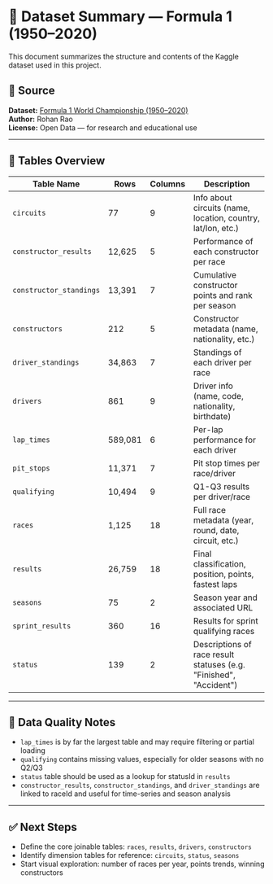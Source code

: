 # 🧾 Dataset Summary — Formula 1 (1950–2020)

This document summarizes the structure and contents of the Kaggle dataset used in this project.

## 📁 Source

**Dataset:** [Formula 1 World Championship (1950–2020)](https://www.kaggle.com/datasets/rohanrao/formula-1-world-championship-1950-2020)  
**Author:** Rohan Rao  
**License:** Open Data — for research and educational use

---

## 📂 Tables Overview

| Table Name           | Rows    | Columns | Description |
|----------------------|---------|---------|-------------|
| `circuits`           | 77      | 9       | Info about circuits (name, location, country, lat/lon, etc.) |
| `constructor_results`| 12,625  | 5       | Performance of each constructor per race |
| `constructor_standings`| 13,391 | 7      | Cumulative constructor points and rank per season |
| `constructors`       | 212     | 5       | Constructor metadata (name, nationality, etc.) |
| `driver_standings`   | 34,863  | 7       | Standings of each driver per race |
| `drivers`            | 861     | 9       | Driver info (name, code, nationality, birthdate) |
| `lap_times`          | 589,081 | 6       | Per-lap performance for each driver |
| `pit_stops`          | 11,371  | 7       | Pit stop times per race/driver |
| `qualifying`         | 10,494  | 9       | Q1-Q3 results per driver/race |
| `races`              | 1,125   | 18      | Full race metadata (year, round, date, circuit, etc.) |
| `results`            | 26,759  | 18      | Final classification, position, points, fastest laps |
| `seasons`            | 75      | 2       | Season year and associated URL |
| `sprint_results`     | 360     | 16      | Results for sprint qualifying races |
| `status`             | 139     | 2       | Descriptions of race result statuses (e.g. "Finished", "Accident") |

---

## 🧼 Data Quality Notes

- `lap_times` is by far the largest table and may require filtering or partial loading
- `qualifying` contains missing values, especially for older seasons with no Q2/Q3
- `status` table should be used as a lookup for statusId in `results`
- `constructor_results`, `constructor_standings`, and `driver_standings` are linked to raceId and useful for time-series and season analysis

---

## ✅ Next Steps

- Define the core joinable tables: `races`, `results`, `drivers`, `constructors`
- Identify dimension tables for reference: `circuits`, `status`, `seasons`
- Start visual exploration: number of races per year, points trends, winning constructors
